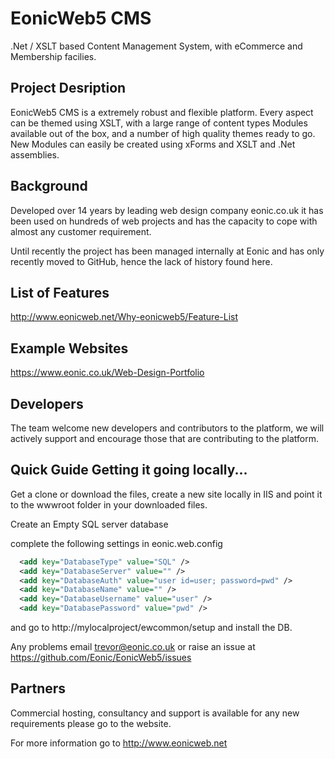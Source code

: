 # EonicWeb5 CMS
.Net / XSLT based Content Management System, with eCommerce and Membership facilies.

## Project Desription
EonicWeb5 CMS is a extremely robust and flexible platform. Every aspect can be themed using XSLT, with a large range of content types Modules available out of the box, and a number of high quality themes ready to go. New Modules can easily be created using xForms and XSLT and .Net assemblies.

## Background
Developed over 14 years by leading web design company eonic.co.uk it has been used on hundreds of web projects and has the capacity to cope with almost any customer requirement.

Until recently the project has been managed internally at Eonic and has only recently moved to GitHub, hence the lack of history found here.

## List of Features
http://www.eonicweb.net/Why-eonicweb5/Feature-List


## Example Websites
https://www.eonic.co.uk/Web-Design-Portfolio

## Developers
The team welcome new developers and contributors to the platform, we will actively support and encourage those that are contributing to the platform.

## Quick Guide Getting it going locally...

Get a clone or download the files, create a new site locally in IIS and point it to the wwwroot folder in your downloaded files.

Create an Empty SQL server database

complete the following settings in eonic.web.config
```xml
  <add key="DatabaseType" value="SQL" />
  <add key="DatabaseServer" value="" />
  <add key="DatabaseAuth" value="user id=user; password=pwd" />
  <add key="DatabaseName" value="" />
  <add key="DatabaseUsername" value="user" />
  <add key="DatabasePassword" value="pwd" />
```
  and go to http://mylocalproject/ewcommon/setup and install the DB.

  Any problems email trevor@eonic.co.uk or raise an issue at
  https://github.com/Eonic/EonicWeb5/issues




## Partners
Commercial hosting, consultancy and support is available for any new requirements please go to the website.

For more information go to http://www.eonicweb.net



